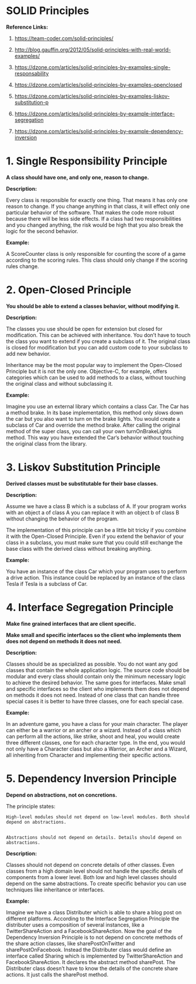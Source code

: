 # SOLID Principles

**Reference Links:**
1. https://team-coder.com/solid-principles/

2. http://blog.gauffin.org/2012/05/solid-principles-with-real-world-examples/

3. https://dzone.com/articles/solid-principles-by-examples-single-responsability

4. https://dzone.com/articles/solid-principles-by-examples-openclosed

5. https://dzone.com/articles/solid-principles-by-examples-liskov-substitution-p

6. https://dzone.com/articles/solid-principles-by-example-interface-segregation

7. https://dzone.com/articles/solid-principles-by-example-dependency-inversion




# 1. Single Responsibility Principle

**A class should have one, and only one, reason to change.**

**Description:**

Every class is responsible for exactly one thing. That means it has only one reason to change. If you change anything in that class, it will effect only one particular behavior of the software. That makes the code more robust because there will be less side effects. If a class had two responsibilities and you changed anything, the risk would be high that you also break the logic for the second behavior.

**Example:**

A ScoreCounter class is only responsible for counting the score of a game according to the scoring rules. This class should only change if the scoring rules change.


# 2. Open-Closed Principle

**You should be able to extend a classes behavior, without modifying it.**

**Description:**

The classes you use should be open for extension but closed for modification. This can be achieved with inheritance. You don’t have to touch the class you want to extend if you create a subclass of it. The original class is closed for modification but you can add custom code to your subclass to add new behavior.

Inheritance may be the most popular way to implement the Open-Closed Principle but it is not the only one. Objective-C, for example, offers categories which can be used to add methods to a class, without touching the original class and without subclassing it.

**Example:**

Imagine you use an external library which contains a class Car. The Car has a method brake. In its base implementation, this method only slows down the car but you also want to turn on the brake lights. You would create a subclass of Car and override the method brake. After calling the original method of the super class, you can call your own turnOnBrakeLights method. This way you have extended the Car‘s behavior without touching the original class from the library.

# 3. Liskov Substitution Principle

**Derived classes must be substitutable for their base classes.**

**Description:**

Assume we have a class B which is a subclass of A. If your program works with an object a of class A you can replace it with an object b of class B without changing the behavior of the program.

The implementation of this principle can be a little bit tricky if you combine it with the Open-Closed Principle. Even if you extend the behavior of your class in a subclass, you must make sure that you could still exchange the base class with the derived class without breaking anything.

**Example:**

You have an instance of the class Car which your program uses to perform a drive action. This instance could be replaced by an instance of the class Tesla if Tesla is a subclass of Car.

# 4. Interface Segregation Principle

**Make fine grained interfaces that are client specific.**

**Make small and specific interfaces so the client who implements them does not depend on methods it does not need.**



**Description:**

Classes should be as specialized as possible. You do not want any god classes that contain the whole application logic. The source code should be modular and every class should contain only the minimum necessary logic to achieve the desired behavior. The same goes for interfaces. Make small and specific interfaces so the client who implements them does not depend on methods it does not need. Instead of one class that can handle three special cases it is better to have three classes, one for each special case.

**Example:**

In an adventure game, you have a class for your main character. The player can either be a warrior or an archer or a wizard. Instead of a class which can perform all the actions, like strike, shoot and heal, you would create three different classes, one for each character type. In the end, you would not only have a Character class but also a Warrior, an Archer and a Wizard, all inheriting from Character and implementing their specific actions.

# 5. Dependency Inversion Principle

**Depend on abstractions, not on concretions.**


The principle states:


    High-level modules should not depend on low-level modules. Both should depend on abstractions.
    

    Abstractions should not depend on details. Details should depend on abstractions.


**Description:**

Classes should not depend on concrete details of other classes. Even classes from a high domain level should not handle the specific details of components from a lower level. Both low and high level classes should depend on the same abstractions. To create specific behavior you can use techniques like inheritance or interfaces.

**Example:**

Imagine we have a class Distributer which is able to share a blog post on different platforms. According to the Interface Segregation Principle the distributer uses a composition of several instances, like a TwitterShareAction and a FacebookShareAction. Now the goal of the Dependency Inversion Principle is to not depend on concrete methods of the share action classes, like sharePostOnTwitter and sharePostOnFacebook. Instead the Distributer class would define an interface called Sharing which is implemented by TwitterShareAction and FacebookShareAction. It declares the abstract method sharePost. The Distributer class doesn’t have to know the details of the concrete share actions. It just calls the sharePost method.
